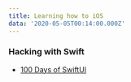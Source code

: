 ```yaml
---
title: Learning how to iOS
data: '2020-05-05T00:14:00.000Z'
---
```


### Hacking with Swift
- [100 Days of SwiftUI](https://www.hackingwithswift.com/100/swiftui)
